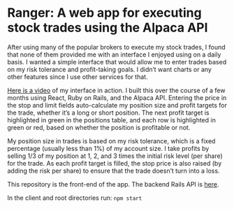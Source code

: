 # Ranger: A web app for executing stock trades using the Alpaca API

After using many of the popular brokers to execute my stock trades, I found that none of them provided me with an interface I enjoyed using on a daily basis. I wanted a simple interface that would allow me to enter trades based on my risk tolerance and profit-taking goals. I didn’t want charts or any other features since I use other services for that.

[Here is a video](https://vimeo.com/manage/videos/875051250) of my interface in action. I built this over the course of a few months using React, Ruby on Rails, and the Alpaca API. Entering the price in the stop and limit fields auto-calculate my position size and profit targets for the trade, whether it’s a long or short position. The next profit target is highlighted in green in the positions table, and each row is highlighted in green or red, based on whether the position is profitable or not.

My position size in trades is based on my risk tolerance, which is a fixed percentage (usually less than 1%) of my account size. I take profits by selling 1/3 of my position at 1, 2, and 3 times the initial risk level (per share) for the trade. As each profit target is filled, the stop price is also raised (by adding the risk per share) to ensure that the trade doesn’t turn into a loss.

This repository is the front-end of the app. The backend Rails API is [here](https://github.com/chrisaped/ranger_api).

In the client and root directories run:
`npm start`
